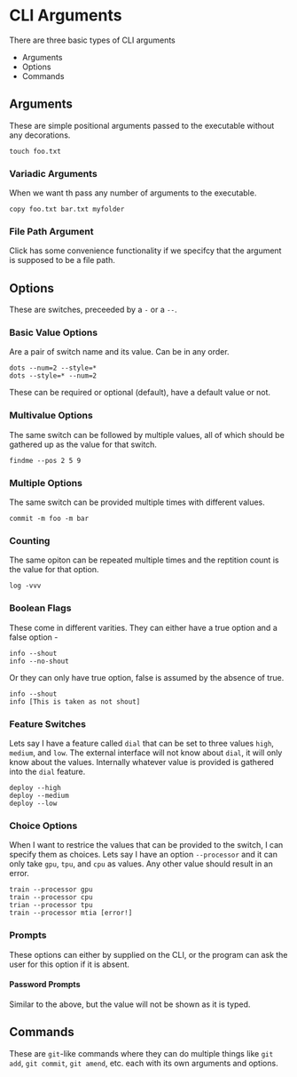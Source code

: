 # CLI Arguments
There are three basic types of CLI arguments
  * Arguments
  * Options
  * Commands

## Arguments
These are simple positional arguments passed to the executable without any decorations.

```shell
touch foo.txt
```

### Variadic Arguments
When we want th pass any number of arguments to the executable.

```shell
copy foo.txt bar.txt myfolder
```

### File Path Argument
Click has some convenience functionality if we specifcy that the argument is supposed to be a file path.

## Options
These are switches, preceeded by a `-` or a `--`.

### Basic Value Options
Are a pair of switch name and its value. Can be in any order.

```shell
dots --num=2 --style=*
dots --style=* --num=2
```
These can be required or optional (default), have a default value or not.

### Multivalue Options
The same switch can be followed by multiple values, all of which should be gathered up as the value for that switch.

```shell
findme --pos 2 5 9
```

### Multiple Options
The same switch can be provided multiple times with different values.

```shell
commit -m foo -m bar
```

### Counting
The same opiton can be repeated multiple times and the reptition count is the value for that option.

```shell
log -vvv
```

### Boolean Flags
These come in different varities. They can either have a true option and a false option -

```shell
info --shout
info --no-shout
```

Or they can only have true option, false is assumed by the absence of true.

```shell
info --shout
info [This is taken as not shout]
```

### Feature Switches
Lets say I have a feature called `dial` that can be set to three values `high`, `medium`, and `low`. The external interface will not know about `dial`, it will only know about the values. Internally whatever value is provided is gathered into the `dial` feature.

```shell
deploy --high
deploy --medium
deploy --low
```

### Choice Options
When I want to restrice the values that can be provided to the switch, I can specify them as choices. Lets say I have an option `--processor` and it can only take `gpu`, `tpu`, and `cpu` as values. Any other value should result in an error.

```shell
train --processor gpu
train --processor cpu
trian --processor tpu
train --processor mtia [error!]
```

### Prompts
These options can either by supplied on the CLI, or the program can ask the user for this option if it is absent.

#### Password Prompts
Similar to the above, but the value will not be shown as it is typed.

## Commands
These are `git`-like commands where they can do multiple things like `git add`, `git commit`, `git amend`, etc. each with its own arguments and options.
